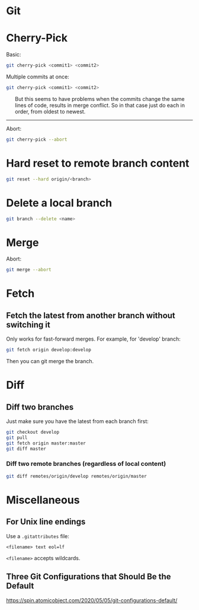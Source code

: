 # Git


# Cherry-Pick
Basic:
```bash
git cherry-pick <commit1> <commit2>
```

Multiple commits at once:
```bash
git cherry-pick <commit1> <commit2>
```
   <ul>
   But this seems to have problems when the commits change the same lines of code, results in merge conflict.  So in that case just do each in order, from oldest to newest.
   </ul>

---
Abort:
```bash
git cherry-pick --abort
```

# Hard reset to remote branch content
```bash
git reset --hard origin/<branch>
```

# Delete a local branch
```bash
git branch --delete <name>
```

# Merge

Abort:
```bash
git merge --abort
```

# Fetch

## Fetch the latest from another branch without switching it
Only works for fast-forward merges.
For example, for 'develop' branch:
```bash
git fetch origin develop:develop
```
Then you can git merge the branch.

# Diff

## Diff two branches
Just make sure you have the latest from each branch first:
```bash
git checkout develop
git pull
git fetch origin master:master
git diff master
```

### Diff two remote branches (regardless of local content)
```bash
git diff remotes/origin/develop remotes/origin/master
```

# Miscellaneous

## For Unix line endings
Use a `.gitattributes` file:
```
<filename> text eol=lf
```
```<filename>``` accepts wildcards.


## Three Git Configurations that Should Be the Default
https://spin.atomicobject.com/2020/05/05/git-configurations-default/